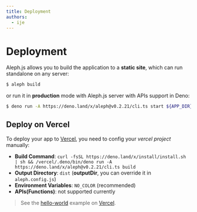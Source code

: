 ```yaml
---
title: Deployment
authors:
  - ije
---
```


# Deployment
Aleph.js allows you to build the application to a **static site**, which can run standalone on any server:

```bash
$ aleph build
```

or run it in **production** mode with Aleph.js server with APIs support in Deno:

```bash
$ deno run -A https://deno.land/x/aleph@v0.2.21/cli.ts start ${APP_DIR} --port 80
```

## Deploy on Vercel

To deploy your app to [Vercel](https://vercel.com), you need to config your *vercel project* manually:

- **Build Command**: `curl -fsSL https://deno.land/x/install/install.sh | sh && /vercel/.deno/bin/deno run -A https://deno.land/x/aleph@v0.2.21/cli.ts build`
- **Output Directory**: `dist` (**outputDir**, you can override it in `aleph.config.js`)
- **Environment Variables**: `NO_COLOR` (recommended)
- **APIs(Functions)**: not supported currently

> See the [hello-world](https://alephjs-hello-world.vercel.app/) example on [Vercel](https://vercel.com).
